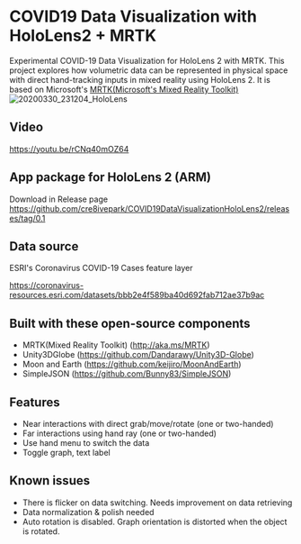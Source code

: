 # COVID19 Data Visualization with HoloLens2 + MRTK
Experimental COVID-19 Data Visualization for HoloLens 2 with MRTK. This project explores how volumetric data can be represented in physical space with direct hand-tracking inputs in mixed reality using HoloLens 2. It is based on Microsoft's [MRTK(Microsoft's Mixed Reality Toolkit)](https://github.com/microsoft/MixedRealityToolkit-Unity)
![20200330_231204_HoloLens](https://user-images.githubusercontent.com/13754172/78055611-a31a6400-7338-11ea-82e2-05987de9feeb.jpg)

## Video
https://youtu.be/rCNq40mOZ64

## App package for HoloLens 2 (ARM)
Download in Release page
https://github.com/cre8ivepark/COVID19DataVisualizationHoloLens2/releases/tag/0.1

## Data source
ESRI's Coronavirus COVID-19 Cases feature layer

https://coronavirus-resources.esri.com/datasets/bbb2e4f589ba40d692fab712ae37b9ac

## Built with these open-source components
- MRTK(Mixed Reality Toolkit) (http://aka.ms/MRTK)
- Unity3DGlobe (https://github.com/Dandarawy/Unity3D-Globe)
- Moon and Earth (https://github.com/keijiro/MoonAndEarth)
- SimpleJSON (https://github.com/Bunny83/SimpleJSON)

## Features
- Near interactions with direct grab/move/rotate (one or two-handed)
- Far interactions using hand ray (one or two-handed)
- Use hand menu to switch the data
- Toggle graph, text label

## Known issues
- There is flicker on data switching. Needs improvement on data retrieving
- Data normalization & polish needed
- Auto rotation is disabled. Graph orientation is distorted when the object is rotated.
